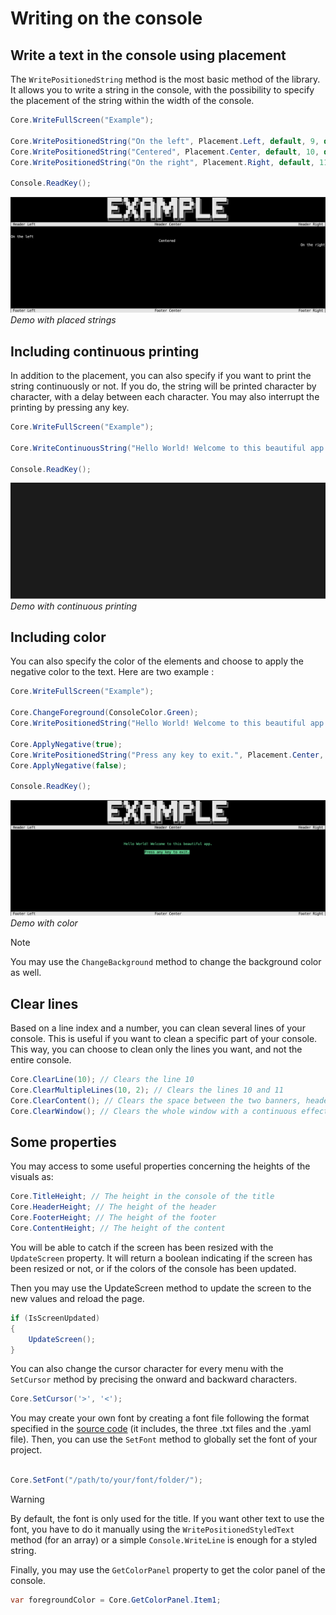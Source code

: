 # Writing on the console

## Write a text in the console using placement

The `WritePositionedString` method is the most basic method of the library. It allows you to write a string in the console, with the possibility to specify the placement of the string within the width of the console.

```csharp
Core.WriteFullScreen("Example");

Core.WritePositionedString("On the left", Placement.Left, default, 9, default);
Core.WritePositionedString("Centered", Placement.Center, default, 10, default);
Core.WritePositionedString("On the right", Placement.Right, default, 11, default);

Console.ReadKey();
```

![position](../images/position.png)
*Demo with placed strings*

## Including continuous printing

In addition to the placement, you can also specify if you want to print the string continuously or not. If you do, the string will be printed character by character, with a delay between each character. You may also interrupt the printing by pressing any key.

```csharp
Core.WriteFullScreen("Example");

Core.WriteContinuousString("Hello World! Welcome to this beautiful app.", 10);

Console.ReadKey();
```

![continuous](../images/continuous.gif)
*Demo with continuous printing*

## Including color

You can also specify the color of the elements and choose to apply the negative color to the text. Here are two example :

```csharp
Core.WriteFullScreen("Example");

Core.ChangeForeground(ConsoleColor.Green);
Core.WritePositionedString("Hello World! Welcome to this beautiful app.", Placement.Center, false, 10);

Core.ApplyNegative(true);
Core.WritePositionedString("Press any key to exit.", Placement.Center, true, 12);
Core.ApplyNegative(false);

Console.ReadKey();
```

![color](../images/color.png)
*Demo with color*

> [!NOTE]
> You may use the `ChangeBackground` method to change the background color as well.

## Clear lines

Based on a line index and a number, you can clean several lines of your console. This is useful if you want to clean a specific part of your console. This way, you can choose to clean only the lines you want, and not the entire console.

```csharp
Core.ClearLine(10); // Clears the line 10
Core.ClearMultipleLines(10, 2); // Clears the lines 10 and 11
Core.ClearContent(); // Clears the space between the two banners, header and footer
Core.ClearWindow(); // Clears the whole window with a continuous effect
```

## Some properties

You may access to some useful properties concerning the heights of the visuals as:

```csharp
Core.TitleHeight; // The height in the console of the title
Core.HeaderHeight; // The height of the header
Core.FooterHeight; // The height of the footer
Core.ContentHeight; // The height of the content
```

You will be able to catch if the screen has been resized with the `UpdateScreen` property. It will return a boolean indicating if the screen has been resized or not, or if the colors of the console has been updated.

Then you may use the UpdateScreen method to update the screen to the new values and reload the page.

```csharp
if (IsScreenUpdated)
{
    UpdateScreen();
}
```

You can also change the cursor character for every menu with the `SetCursor` method by precising the onward and backward characters.

```csharp
Core.SetCursor('>', '<');
```

You may create your own font by creating a font file following the format specified in the [source code](https://github.com/MorganKryze/ConsoleAppVisuals) (it includes, the three .txt files and the .yaml file). Then, you can use the `SetFont` method to globally set the font of your project.

```csharp

Core.SetFont("/path/to/your/font/folder/");

```

> [!WARNING]
> By default, the font is only used for the title. If you want other text to use the font, you have to do it manually using the `WritePositionedStyledText` method (for an array) or a simple `Console.WriteLine` is enough for a styled string.

Finally, you may use the `GetColorPanel` property to get the color panel of the console.

```csharp
var foregroundColor = Core.GetColorPanel.Item1;
```
